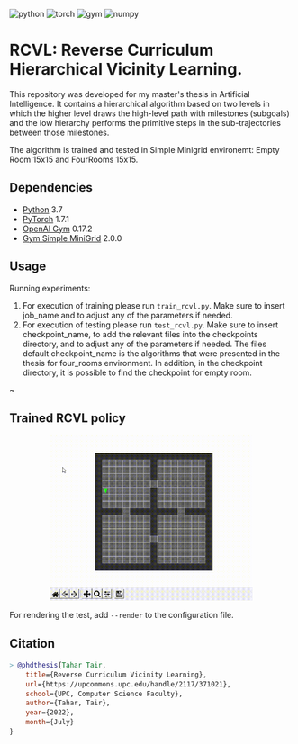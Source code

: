 ![python](https://img.shields.io/badge/Python-3.7-orange) ![torch](https://img.shields.io/badge/pytorch-1.7.1-brightgreen) ![gym](https://img.shields.io/badge/gym-0.19-red) ![numpy](https://img.shields.io/badge/numpy-1.19.2-blue) 
# RCVL: Reverse Curriculum Hierarchical Vicinity Learning.


This repository was developed for my master's thesis in Artificial Intelligence. It contains a hierarchical algorithm based on two levels in which the higher level draws the high-level path with milestones (subgoals) and the low hierarchy performs the primitive steps in the sub-trajectories between those milestones.

The algorithm is trained and tested in Simple Minigrid environemt: Empty Room 15x15 and FourRooms 15x15. 


## Dependencies

- [Python](https://img.shields.io/badge/numpy-1.19.2-blue) 3.7
- [PyTorch](https://pytorch.org/) 1.7.1
- [OpenAI Gym](https://www.gymlibrary.dev/) 0.17.2
- [Gym Simple MiniGrid](https://github.com/tairtahar/gym-simple-minigrid.git) 2.0.0 

## Usage

Running experiments:
1. For execution of training please run  `train_rcvl.py`.
Make sure to insert job_name and to adjust any of the parameters if needed.
2. For execution of testing please run `test_rcvl.py`. 
Make sure to insert checkpoint_name, to add the relevant files into the checkpoints directory, and to adjust any of the parameters if needed. 
The files default checkpoint_name is the algorithms that were presented in the thesis for four_rooms environment. 
In addition, in the checkpoint directory, it is possible to find the checkpoint for empty room. 

~
## Trained RCVL policy
<p align="center">
  <img src="figures/SimpleFourRoomsEnv15x15.gif" width="360" alt="Simple-MiniGrid-FourRooms-15x15-v0 learned policy">
</p>


For rendering the test, add `--render` to the configuration file.

## Citation
```bibtex
> @phdthesis{Tahar Tair,
    title={Reverse Curriculum Vicinity Learning},
    url={https://upcommons.upc.edu/handle/2117/371021},
    school={UPC, Computer Science Faculty},
    author={Tahar, Tair},
    year={2022},
    month={July}
}
```



